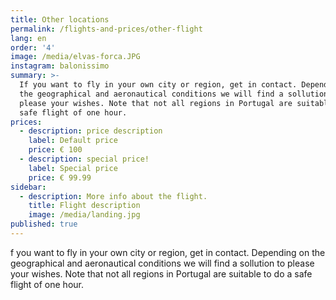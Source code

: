 ```yaml
---
title: Other locations
permalink: /flights-and-prices/other-flight
lang: en
order: '4'
image: /media/elvas-forca.JPG
instagram: balonissimo
summary: >-
  If you want to fly in your own city or region, get in contact. Depending on
  the geographical and aeronautical conditions we will find a sollution to
  please your wishes. Note that not all regions in Portugal are suitable to do a
  safe flight of one hour.
prices:
  - description: price description
    label: Default price
    price: € 100
  - description: special price!
    label: Special price
    price: € 99.99
sidebar:
  - description: More info about the flight.
    title: Flight description
    image: /media/landing.jpg
published: true
---
```

f you want to fly in your own city or region, get in contact. Depending on the geographical and aeronautical conditions we will find a sollution to please your wishes. Note that not all regions in Portugal are suitable to do a safe flight of one hour.
